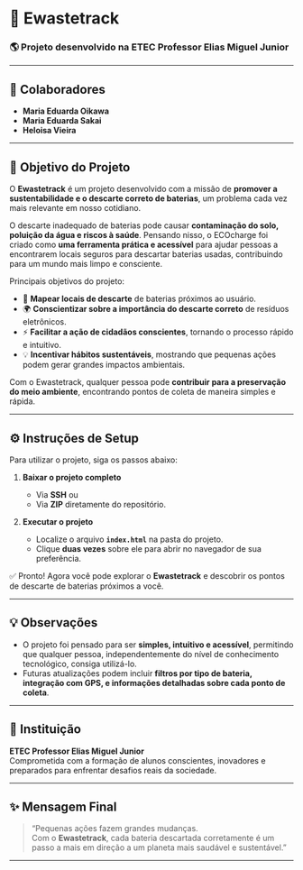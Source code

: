 # 🌱 Ewastetrack  

### 🌎 Projeto desenvolvido na **ETEC Professor Elias Miguel Junior**  

---

## 👥 Colaboradores
- **Maria Eduarda Oikawa**  
- **Maria Eduarda Sakai**  
- **Heloisa Vieira**

---

## 🎯 Objetivo do Projeto  

O **Ewastetrack** é um projeto desenvolvido com a missão de **promover a sustentabilidade e o descarte correto de baterias**, um problema cada vez mais relevante em nosso cotidiano.  

O descarte inadequado de baterias pode causar **contaminação do solo, poluição da água e riscos à saúde**. Pensando nisso, o ECOcharge foi criado como **uma ferramenta prática e acessível** para ajudar pessoas a encontrarem locais seguros para descartar baterias usadas, contribuindo para um mundo mais limpo e consciente.  

Principais objetivos do projeto:  

- 📌 **Mapear locais de descarte** de baterias próximos ao usuário.  
- 🌍 **Conscientizar sobre a importância do descarte correto** de resíduos eletrônicos.  
- ⚡ **Facilitar a ação de cidadãos conscientes**, tornando o processo rápido e intuitivo.  
- 💡 **Incentivar hábitos sustentáveis**, mostrando que pequenas ações podem gerar grandes impactos ambientais.  

Com o Ewastetrack, qualquer pessoa pode **contribuir para a preservação do meio ambiente**, encontrando pontos de coleta de maneira simples e rápida.  

---

## ⚙️ Instruções de Setup  

Para utilizar o projeto, siga os passos abaixo:  

1. **Baixar o projeto completo**  
   - Via **SSH** ou  
   - Via **ZIP** diretamente do repositório.  

2. **Executar o projeto**  
   - Localize o arquivo **`index.html`** na pasta do projeto.  
   - Clique **duas vezes** sobre ele para abrir no navegador de sua preferência.  

✅ Pronto! Agora você pode explorar o **Ewastetrack** e descobrir os pontos de descarte de baterias próximos a você.  

---

## 💡 Observações  

- O projeto foi pensado para ser **simples, intuitivo e acessível**, permitindo que qualquer pessoa, independentemente do nível de conhecimento tecnológico, consiga utilizá-lo.  
- Futuras atualizações podem incluir **filtros por tipo de bateria, integração com GPS, e informações detalhadas sobre cada ponto de coleta**.  

---

## 📌 Instituição  
**ETEC Professor Elias Miguel Junior**  
Comprometida com a formação de alunos conscientes, inovadores e preparados para enfrentar desafios reais da sociedade.  

---

## ✨ Mensagem Final  

> “Pequenas ações fazem grandes mudanças.  
> Com o **Ewastetrack**, cada bateria descartada corretamente é um passo a mais em direção a um planeta mais saudável e sustentável.”  

---
